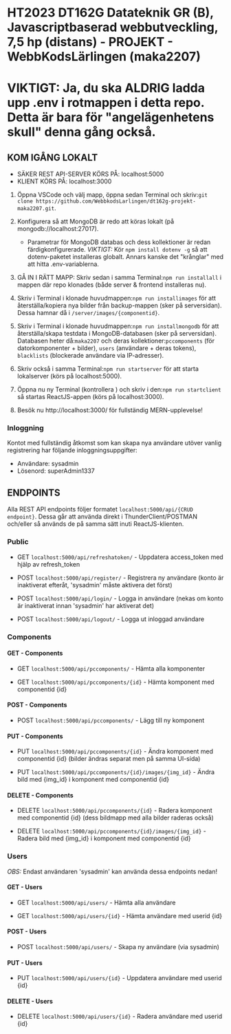 # HT2023 DT162G Datateknik GR (B), Javascriptbaserad webbutveckling, 7,5 hp (distans) - PROJEKT - WebbKodsLärlingen (maka2207)

# VIKTIGT: Ja, du ska ALDRIG ladda upp .env i rotmappen i detta repo. Detta är bara för "angelägenhetens skull" denna gång också.

## KOM IGÅNG LOKALT

- SÄKER REST API-SERVER KÖRS PÅ: localhost:5000
- KLIENT KÖRS PÅ: localhost:3000

1. Öppna VSCode och välj mapp, öppna sedan Terminal och skriv:`git clone https://github.com/WebbkodsLarlingen/dt162g-projekt-maka2207.git`.

2. Konfigurera så att MongoDB är redo att köras lokalt (på mongodb://localhost:27017).

   - Parametrar för MongoDB databas och dess kollektioner är redan färdigkonfigurerade. _VIKTIGT:_ Kör `npm install dotenv -g` så att dotenv-paketet installeras globalt. Annars kanske det "krånglar" med att hitta .env-variablerna.

3. GÅ IN I RÄTT MAPP: Skriv sedan i samma Terminal:`npm run installall` i mappen där repo klonades (både server & frontend installeras nu).

4. Skriv i Terminal i klonade huvudmappen:`npm run installimages` för att återställa/kopiera nya bilder från backup-mappen (sker på serversidan). Dessa hamnar då i `/server/images/{componentid}`.

5. Skriv i Terminal i klonade huvudmappen:`npm run installmongodb` för att återställa/skapa testdata i MongoDB-databasen (sker på serversidan). Databasen heter då:`maka2207` och deras kollektioner:`pccomponents` (för datorkomponenter + bilder), `users` (användare + deras tokens), `blacklists` (blockerade användare via IP-adresser).

6. Skriv också i samma Terminal:`npm run startserver` för att starta lokalserver (körs på localhost:5000).

7. Öppna nu ny Terminal (kontrollera ) och skriv i den:`npm run startclient` så startas ReactJS-appen (körs på localhost:3000).

8. Besök nu http://localhost:3000/ för fullständig MERN-upplevelse!

### Inloggning

Kontot med fullständig åtkomst som kan skapa nya användare utöver vanlig registrering har följande inloggningsuppgifter:

- Användare: sysadmin
- Lösenord: superAdmin1337

## ENDPOINTS

Alla REST API endpoints följer formatet `localhost:5000/api/{CRUD endpoint}`. Dessa går att använda direkt i ThunderClient/POSTMAN och/eller så används de på samma sätt inuti ReactJS-klienten.

### Public

- GET `localhost:5000/api/refreshatoken/` - Uppdatera access_token med hjälp av refresh_token

- POST `localhost:5000/api/register/` - Registrera ny användare (konto är inaktiverat efteråt, 'sysadmin' måste aktivera det först)

- POST `localhost:5000/api/login/` - Logga in användare (nekas om konto är inaktiverat innan 'sysadmin' har aktiverat det)

- POST `localhost:5000/api/logout/` - Logga ut inloggad användare

### Components

#### GET - Components

- GET `localhost:5000/api/pccomponents/` - Hämta alla komponenter

- GET `localhost:5000/api/pccomponents/{id}` - Hämta komponent med componentid {id}

#### POST - Components

- POST `localhost:5000/api/pccomponents/` - Lägg till ny komponent

#### PUT - Components

- PUT `localhost:5000/api/pccomponents/{id}` - Ändra komponent med componentid {id} (bilder ändras separat men på samma UI-sida)

- PUT `localhost:5000/api/pccomponents/{id}/images/{img_id}` - Ändra bild med {img_id} i komponent med componentid {id}

#### DELETE - Components

- DELETE `localhost:5000/api/pccomponents/{id}` - Radera komponent med componentid {id} (dess bildmapp med alla bilder raderas också)

- DELETE `localhost:5000/api/pccomponents/{id}/images/{img_id}` - Radera bild med {img_id} i komponent med componentid {id}

### Users

_OBS:_ Endast användaren 'sysadmin' kan använda dessa endpoints nedan!

#### GET - Users

- GET `localhost:5000/api/users/` - Hämta alla användare

- GET `localhost:5000/api/users/{id}` - Hämta användare med userid {id}

#### POST - Users

- POST `localhost:5000/api/users/` - Skapa ny användare (via sysadmin)

#### PUT - Users

- PUT `localhost:5000/api/users/{id}` - Uppdatera användare med userid {id}

#### DELETE - Users

- DELETE `localhost:5000/api/users/{id}` - Radera användare med userid {id}
